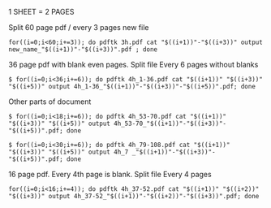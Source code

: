 1 SHEET = 2 PAGES 

Split 60 page pdf / every 3 pages new file 

```
for((i=0;i<60;i+=3)); do pdftk 3h.pdf cat "$((i+1))"-"$((i+3))" output new_name_"$((i+1))"-"$((i+3))".pdf ; done 
```

36 page pdf with blank even pages. Split file Every 6 pages without blanks 
```
$ for((i=0;i<36;i+=6)); do pdftk 4h_1-36.pdf cat "$((i+1))" "$((i+3))" "$((i+5))" output 4h_1-36_"$((i+1))"-"$((i+3))"-"$((i+5))".pdf; done 
```

Other parts of document 
```
$ for((i=0;i<18;i+=6)); do pdftk 4h_53-70.pdf cat "$((i+1))" "$((i+3))" "$((i+5))" output 4h_53-70_"$((i+1))"-"$((i+3))"-"$((i+5))".pdf; done 

$ for((i=0;i<30;i+=6)); do pdftk 4h_79-108.pdf cat "$((i+1))" "$((i+3))" "$((i+5))" output 4h_7 _"$((i+1))"-"$((i+3))"-"$((i+5))".pdf; done 
```

16 page pdf. Every 4th page is blank. Split file Every 4 pages
```
for((i=0;i<16;i+=4)); do pdftk 4h_37-52.pdf cat "$((i+1))" "$((i+2))" "$((i+3))" output 4h_37-52_"$((i+1))"-"$((i+2))"-"$((i+3))".pdf; done 
```
